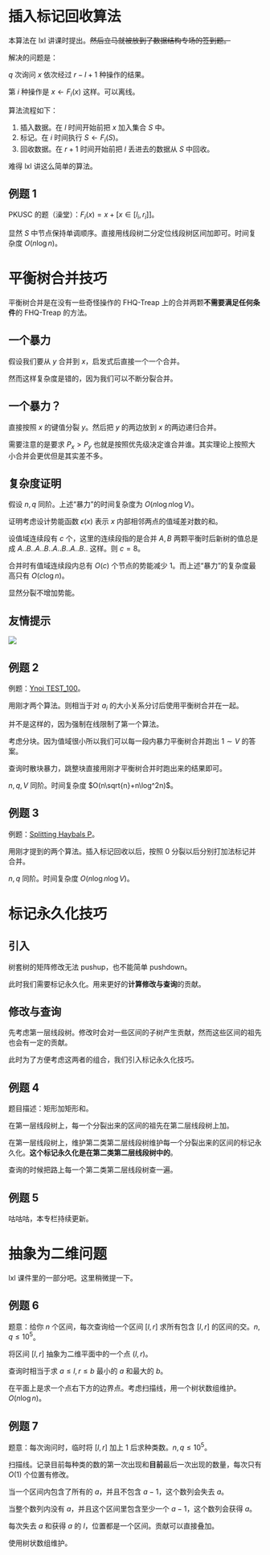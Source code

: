 # 插入标记回收算法

本算法在 lxl 讲课时提出。~~然后立马就被放到了数据结构专场的签到题。~~

解决的问题是：

$q$ 次询问 $x$ 依次经过 $r-l+1$ 种操作的结果。

第 $i$ 种操作是 $x\leftarrow F_i(x)$ 这样。可以离线。

算法流程如下：

1. 插入数据。在 $l$ 时间开始前把 $x$ 加入集合 $S$ 中。
2. 标记。在 $i$ 时间执行 $S\leftarrow F_i(S)$。
3. 回收数据。在 $r+1$ 时间开始前把 $l$ 丢进去的数据从 $S$ 中回收。

难得 lxl 讲这么简单的算法。

## 例题 $1$

PKUSC 的题（澡堂）：$F_i(x)=x+[x\in[l_i,r_i]]$。

显然 $S$ 中节点保持单调顺序。直接用线段树二分定位线段树区间加即可。时间复杂度 $O(n\log n)$。

# 平衡树合并技巧

平衡树合并是在没有一些奇怪操作的 FHQ-Treap 上的合并两颗**不需要满足任何条件**的 FHQ-Treap 的方法。

## 一个暴力

假设我们要从 $y$ 合并到 $x$，启发式后直接一个一个合并。

然而这样复杂度是错的，因为我们可以不断分裂合并。

## 一个暴力？

直接按照 $x$ 的键值分裂 $y$。然后把 $y$ 的两边放到 $x$ 的两边递归合并。

需要注意的是要求 $P_x>P_y$ 也就是按照优先级决定谁合并谁。其实理论上按照大小合并会更优但是其实差不多。

## 复杂度证明

假设 $n,q$ 同阶。上述“暴力”的时间复杂度为 $O(n\log n\log V)$。

证明考虑设计势能函数 $\epsilon(x)$ 表示 $x$ 内部相邻两点的值域差对数的和。

设值域连续段有 $c$ 个，这里的连续段指的是合并 $A,B$ 两颗平衡时后新树的值总是成 $A..B..A..B..A..B..A..B..$ 这样。则 $c=8$。

合并时有值域连续段内总有 $O(c)$ 个节点的势能减少 $1$。而上述“暴力”的复杂度最高只有 $O(c\log n)$。

显然分裂不增加势能。

## 友情提示

![](https://cdn.luogu.com.cn/upload/image_hosting/pwhyistc.png)

## 例题 $2$

例题：[Ynoi TEST_100](https://www.luogu.com.cn/problem/P8264)。

用刚才两个算法。则相当于对 $a_i$ 的大小关系分讨后使用平衡树合并在一起。

并不是这样的，因为强制在线限制了第一个算法。

考虑分块。因为值域很小所以我们可以每一段内暴力平衡树合并跑出 $1\sim V$ 的答案。

查询时散块暴力，跳整块直接用刚才平衡树合并时跑出来的结果即可。

$n,q,V$ 同阶。时间复杂度 $O(n\sqrt{n}+n\log^2n)$。

## 例题 $3$

例题：[Splitting Haybals P](https://www.luogu.com.cn/problem/P10284)。

用刚才提到的两个算法。插入标记回收以后，按照 $0$ 分裂以后分别打加法标记并合并。

$n,q$ 同阶。时间复杂度 $O(n\log n\log V)$。

# 标记永久化技巧

## 引入

树套树的矩阵修改无法 pushup，也不能简单 pushdown。

此时我们需要标记永久化。用来更好的**计算修改与查询**的贡献。

## 修改与查询

先考虑第一层线段树。修改时会对一些区间的子树产生贡献，然而这些区间的祖先也会有一定的贡献。

此时为了方便考虑这两者的组合，我们引入标记永久化技巧。

## 例题 $4$

题目描述：矩形加矩形和。

在第一层线段树上，每一个分裂出来的区间的祖先在第二层线段树上加。

在第一层线段树上，维护第二类第二层线段树维护每一个分裂出来的区间的标记永久化。**这个标记永久化是在第二类第二层线段树中的**。

查询的时候把路上每一个第二类第二层线段树查一遍。

## 例题 $5$

咕咕咕，本专栏持续更新。

# 抽象为二维问题

lxl 课件里的一部分吧。这里稍微提一下。

## 例题 $6$

题意：给你 $n$ 个区间，每次查询给一个区间 $[l,r]$ 求所有包含 $[l,r]$ 的区间的交。$n,q\le 10^5$。

将区间 $[l,r]$ 抽象为二维平面中的一个点 $(l,r)$。

查询时相当于求 $a\le l,r\le b$ 最小的 $a$ 和最大的 $b$。

在平面上是求一个点右下方的边界点。考虑扫描线，用一个树状数组维护。$O(n\log n)$。

## 例题 $7$

题意：每次询问时，临时将 $[l,r]$ 加上 $1$ 后求种类数。$n,q\le 10^5$。

扫描线。记录目前每种类的数的第一次出现和**目前**最后一次出现的数量，每次只有 $O(1)$ 个位置有修改。

当一个区间内包含了所有的 $a$，并且不包含 $a-1$，这个数列会失去 $a$。

当整个数列内没有 $a$，并且这个区间里包含至少一个 $a-1$，这个数列会获得 $a$。

每次失去 $a$ 和获得 $a$ 的 $l$，位置都是一个区间。贡献可以直接叠加。

使用树状数组维护。